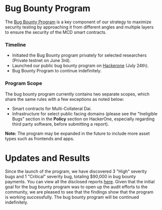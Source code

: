 # Bug Bounty Program

The [Bug Bounty Program](https://hackerone.com/makerdao_bbp/hacktivity?order_direction=DESC&order_field=popular&filter=type%3Abounty-awarded) is a key component of our strategy to maximize security testing by approaching it from different angles 
and multiple layers to ensure the security of the MCD smart contracts.

### Timeline
- Initiated the Bug Bounty program privately for selected researchers (Private testnet on June 3rd).
- Launched our public bug bounty program on [Hackerone](https://hackerone.com/makerdao_bbp) (July 24th).
- Bug Bounty Program to continue indefinitely.  

### Program Scope

The bug bounty program currently contains two separate scopes, which share the same rules with a 
few exceptions as noted below: 

- Smart contracts for Multi-Collateral Dai.
- Infrastructure for select public facing domains (please see the "Ineligible Bugs" section in the **Policy** section on HackerOne, especially regarding third party software, before submitting a report).

**Note:** The program may be expanded in the future to include more asset types such as frontends and apps.

# Updates and Results

Since the launch of the program, we have discovered 3 "High" severity bugs and 1 "Critical" severity bug, totaling $90,000 in bug bounty payments. You can view all the disclosed reports [here](https://hackerone.com/makerdao_bbp/hacktivity?order_direction=DESC&order_field=popular&filter=type%3Abounty-awarded).
Given that the initial goal for the bug bounty program was to open up the audit efforts to the community, we are pleased to see that the findings show that the program is working successfully. The bug bounty program will be continued indefinitely.



